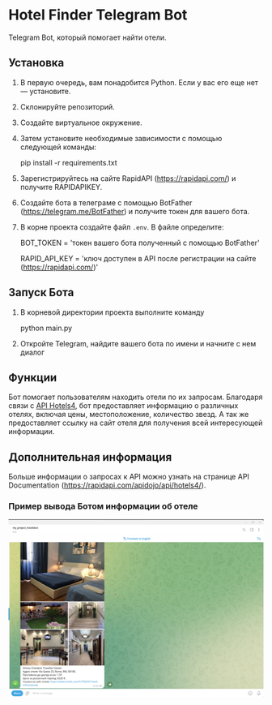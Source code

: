 # Hotel Finder Telegram Bot
Telegram Bot, который помогает найти отели.

## Установка
1. В первую очередь, вам понадобится Python. Если у вас его еще нет — установите.

2. Склонируйте репозиторий.

4. Создайте виртуальное окружение.

5. Затем установите необходимые зависимости с помощью следующей команды:


    pip install -r requirements.txt

6. Зарегистрируйтесь на сайте RapidAPI (https://rapidapi.com/) и получите RAPIDAPIKEY.

7. Создайте бота в телеграме c помощью BotFather (https://telegram.me/BotFather) и получите токен для вашего бота.

8. В корне проекта создайте файл `.env`. В файле определите:


    BOT_TOKEN = 'токен вашего бота полученный с помощью BotFather'

    RAPID_API_KEY = 'ключ доступен в API после регистрации на сайте (https://rapidapi.com/)'

## Запуск Бота

1. В корневой директории проекта выполните команду 


    python main.py

2. Откройте Telegram, найдите вашего бота по имени и начните с нем диалог

## Функции

Бот помогает пользователям находить отели по их запросам. Благодаря связи с [API Hotels4](https://rapidapi.com/apidojo/api/hotels4/),
бот предоставляет информацию о различных отелях, включая цены, местоположение, количество звезд. А так же предоставляет 
ссылку на сайт отеля для получения всей интересующей информации.

## Дополнительная информация

Больше информации о запросах к API можно узнать на странице API Documentation (https://rapidapi.com/apidojo/api/hotels4/).

### Пример вывода Ботом информации об отеле

![image](example_bot_info.png)
